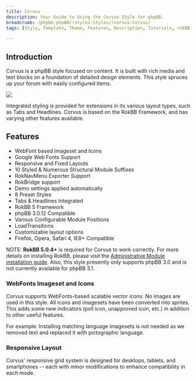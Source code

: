 ```yaml
---
title: Corvus
description: Your Guide to Using the Corvus Style for phpBB.
breadcrumb: /phpbb:phpBB/!styles:Styles/!corvus:Corvus/
tags: [Style, Template, Theme, Features, Description, Tutorials, rokBB 5]

---
```


Introduction
-----

Corvus is a phpBB style focused on content. It is built with rich media and text blocks on a foundation of detailed design elements. This style spruces up your forum with easily configured items. 

![][style]

Integrated styling is provided for extensions in its various layout types, such as Tabs and Headlines. Corvus is based on the RokBB Framework, and has varying other features available.

Features
-----

* WebFont based Imageset and Icons
* Google Web Fonts Support
* Responsive and Fixed Layouts
* 10 Styled & Numerous Structural Module Suffixes
* RokNavMenu Exporter Support
* RokBridge support
* Demo settings applied automatically
* 8 Preset Styles
* Tabs & Headlines Integrated
* RokBB 5 Framework
* phpBB 3.0.12 Compatible
* Various Configurable Module Positions
* LoadTransitions
* Customizable layout options
* Firefox, Opera, Safari 4, IE8+ Compatible

NOTE: **RokBB 5.0.4+** is required for Corvus to work correctly. For more details on installing RokBB, please visit the [Administrative Module installation guide](../../start/styles.md#installing-administrative-modules). Also, this style presently only supports phpBB 3.0 and is not currently available for phpBB 3.1.


### WebFonts Imageset and Icons

Corvus supports WebFonts-based scalable vector icons. No images are used in this style. All icons and imagesets have been converted into sprites. This adds some new indicators (poll icon, unapproved icon, etc.) in addition to other useful features. 

For example: Installing matching language imagesets is not needed as we removed text and replaced it with pictographic language.



### Responsive Layout

Corvus' responsive grid system is designed for desktops, tablets, and smartphones -- each with minor modifications to enhance compatibility in each mode.

[adminguide]: ../../start/styles.md#installing-administrative-modules
[style]: assets/corvus.jpeg
[rokbridge]: http://www.rockettheme.com/extensions-joomla/rokbridge